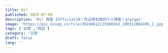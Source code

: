```yaml
---
title: Hi!
published: 2025-07-08
description: 'Hi! 我是 IOfficial10！欢迎来到我的个人博客！q(≧▽≦q)'
image: 'https://pic.nximg.cn/file/20240612/25500342_180312804106_2.jpg'
tags: ['日常','网站']
category: '记录'
draft: false 
lang: ''
---
```

